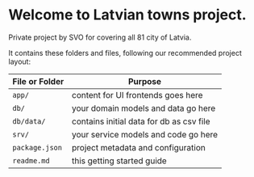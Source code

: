 # Welcome to Latvian towns project.

Private project by SVO for covering all 81 city of Latvia.

It contains these folders and files, following our recommended project layout:

File or Folder | Purpose
---------|----------
`app/` | content for UI frontends goes here
`db/` | your domain models and data go here
`db/data/` | contains initial data for db as csv file
`srv/` | your service models and code go here
`package.json` | project metadata and configuration
`readme.md` | this getting started guide
